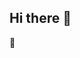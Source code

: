 ## Hi there 👋
🤪
<!--
**dudigoo/dudigoo** is a ✨ _special_ ✨ repository because its `README.md` (this file) appears on your GitHub profile.
`some code`
Here are some ideas to get you started:

- 🔭 I’m currently working on ...
- 🌱 I’m currently learning ...
- 👯 I’m looking to collaborate on ...
- 🤔 I’m looking for help with ...
- 💬 Ask me about ...
- 📫 How to reach me: ...
- 😄 Pronouns: ...
- ⚡ Fun fact: ...
-->

